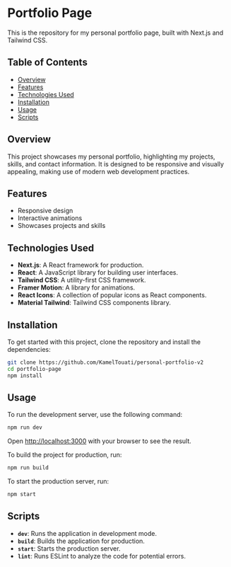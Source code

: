 # Portfolio Page

This is the repository for my personal portfolio page, built with Next.js and Tailwind CSS.

## Table of Contents

- [Overview](#overview)
- [Features](#features)
- [Technologies Used](#technologies-used)
- [Installation](#installation)
- [Usage](#usage)
- [Scripts](#scripts)

## Overview

This project showcases my personal portfolio, highlighting my projects, skills, and contact information. It is designed to be responsive and visually appealing, making use of modern web development practices.

## Features

- Responsive design
- Interactive animations
- Showcases projects and skills

## Technologies Used

- **Next.js**: A React framework for production.
- **React**: A JavaScript library for building user interfaces.
- **Tailwind CSS**: A utility-first CSS framework.
- **Framer Motion**: A library for animations.
- **React Icons**: A collection of popular icons as React components.
- **Material Tailwind**: Tailwind CSS components library.

## Installation

To get started with this project, clone the repository and install the dependencies:

```bash
git clone https://github.com/KamelTouati/personal-portfolio-v2
cd portfolio-page
npm install
```

## Usage

To run the development server, use the following command:

```bash
npm run dev
```

Open [http://localhost:3000](http://localhost:3000) with your browser to see the result.

To build the project for production, run:

```bash
npm run build
```

To start the production server, run:

```bash
npm start
```

## Scripts

- **`dev`**: Runs the application in development mode.
- **`build`**: Builds the application for production.
- **`start`**: Starts the production server.
- **`lint`**: Runs ESLint to analyze the code for potential errors.

